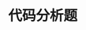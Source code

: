 <!--
 * @Description: 代码阅读题
 * @Version: 2.0
 * @Autor: 余光
 * @LastEditTime: 2021-08-16 18:13:45
-->

# 代码分析题